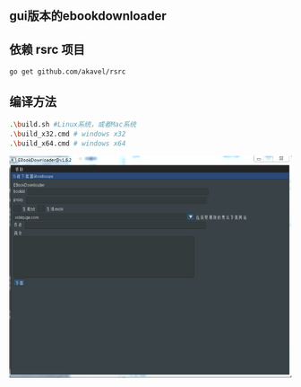 ## gui版本的ebookdownloader

## 依赖 rsrc 项目

```bash
go get github.com/akavel/rsrc
```

## 编译方法

```bash
.\build.sh #Linux系统，或者Mac系统
.\build_x32.cmd # windows x32
.\build_x64.cmd # windows x64
```

![Picture](./ebd_gui.png)